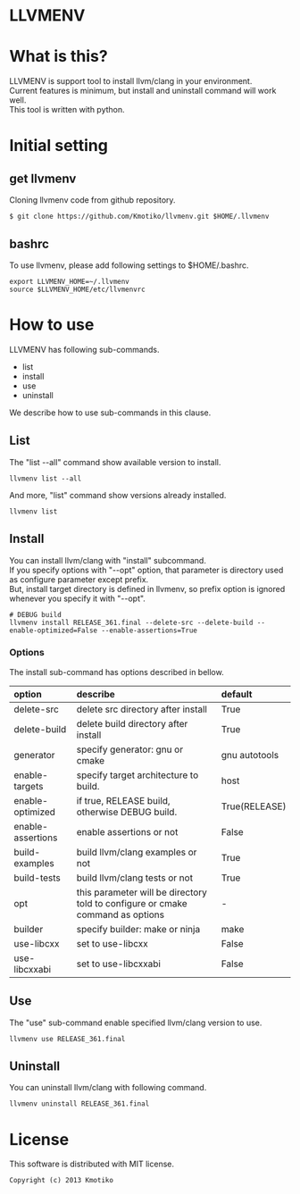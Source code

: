 LLVMENV
==================

# What is this?
LLVMENV is support tool to install llvm/clang in your environment.  
Current features is minimum, but install and uninstall command will work well.  
This tool is written with python.  

# Initial setting

## get llvmenv
Cloning llvmenv code from github repository.

```
$ git clone https://github.com/Kmotiko/llvmenv.git $HOME/.llvmenv
```

## bashrc
To use llvmenv, please add following settings to $HOME/.bashrc.

```shell
export LLVMENV_HOME=~/.llvmenv
source $LLVMENV_HOME/etc/llvmenvrc
```


# How to use

LLVMENV has following sub-commands.

 * list
 * install
 * use
 * uninstall

We describe how to use sub-commands in this clause.

## List
The "list --all" command show available version to install.

```shell
llvmenv list --all
```

And more, "list" command show versions already installed.

```shell
llvmenv list
```

## Install
You can install llvm/clang with "install" subcommand.  
If you specify options with "--opt" option, that parameter is directory used as configure parameter except prefix.  
But, install target directory is defined in llvmenv, so prefix option is ignored whenever you specify it with "--opt".  

```shell
# DEBUG build
llvmenv install RELEASE_361.final --delete-src --delete-build --enable-optimized=False --enable-assertions=True
```

### Options

The install sub-command has options described in bellow.

|option                     | describe                                                            | default       |
|:--------------------------|:--------------------------------------------------------------------|:--------------|
|delete-src                 | delete src directory after install                                  | True          |
|delete-build               | delete build directory after install                                | True          |
|generator                  | specify generator: gnu or cmake                                     | gnu autotools |
|enable-targets             | specify target architecture to build.                               | host          |
|enable-optimized           | if true, RELEASE build, otherwise DEBUG build.                      | True(RELEASE) |
|enable-assertions          | enable assertions or not                                            | False         |
|build-examples             | build llvm/clang examples or not                                    | True          |
|build-tests                | build llvm/clang tests or not                                       | True          |
|opt                        | this parameter will be directory told to configure or cmake command as options| -             |
|builder                    | specify builder: make or ninja                                      | make          |
|use-libcxx                 | set to use-libcxx                                                   | False         |
|use-libcxxabi              | set to use-libcxxabi                                                | False         |


## Use
The "use" sub-command enable specified llvm/clang version to use.


```shell
llvmenv use RELEASE_361.final
```

## Uninstall
You can uninstall llvm/clang with following command.

```shell
llvmenv uninstall RELEASE_361.final
```


# License

This software is distributed with MIT license.

```
Copyright (c) 2013 Kmotiko
```
